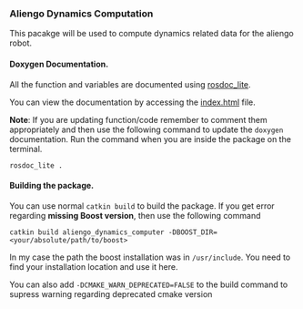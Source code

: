 ### Aliengo Dynamics Computation

This pacakge will be used to compute dynamics related data for the aliengo robot.

#### Doxygen Documentation.

All the function and variables are documented using [rosdoc_lite](https://wiki.ros.org/rosdoc_lite). 

You can view the documentation by accessing the [index.html](doc/index.html) file.

**Note**: 
If you are updating function/code remember to comment them appropriately and then use the following command to update the `doxygen` documentation. Run the command when you are inside the package on the terminal.

```
rosdoc_lite .
```

#### Building the package.

You can use normal `catkin build` to build the package. If you get error regarding **missing Boost version**, then use the following command

```
catkin build aliengo_dynamics_computer -DBOOST_DIR=<your/absolute/path/to/boost>
```

In my case the path the boost installation was in `/usr/include`. You need to find your installation location and use it here.

You can also add `-DCMAKE_WARN_DEPRECATED=FALSE` to the build command to supress warning regarding deprecated cmake version 